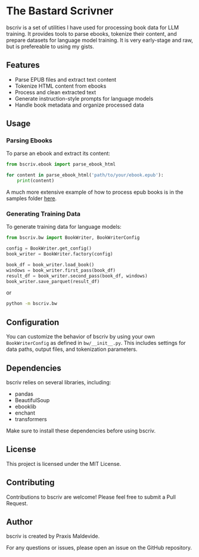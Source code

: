 # The Bastard Scrivner

bscriv is a set of utilities I have used for processing book data for LLM training. It provides tools to parse ebooks, tokenize their content, and prepare datasets for language model training. It is very early-stage and raw, but is prefereable to using my gists.

## Features

- Parse EPUB files and extract text content
- Tokenize HTML content from ebooks
- Process and clean extracted text
- Generate instruction-style prompts for language models
- Handle book metadata and organize processed data

## Usage

### Parsing Ebooks

To parse an ebook and extract its content:

```python
from bscriv.ebook import parse_ebook_html

for content in parse_ebook_html('path/to/your/ebook.epub'):
    print(content)
```

A much more extensive example of how to process epub books is in the samples folder [here](./samples/epub-processing.ipynb).

### Generating Training Data

To generate training data for language models:

```python
from bscriv.bw import BookWriter, BookWriterConfig

config = BookWriter.get_config()
book_writer = BookWriter.factory(config)

book_df = book_writer.load_book()
windows = book_writer.first_pass(book_df)
result_df = book_writer.second_pass(book_df, windows)
book_writer.save_parquet(result_df)
```

or

```bash
python -m bscriv.bw
```

## Configuration

You can customize the behavior of bscriv by using your own `BookWriterConfig` as defined in `bw/__init__.py`. This includes settings for data paths, output files, and tokenization parameters.

## Dependencies

bscriv relies on several libraries, including:

- pandas
- BeautifulSoup
- ebooklib
- enchant
- transformers

Make sure to install these dependencies before using bscriv.

## License

This project is licensed under the MIT License.

## Contributing

Contributions to bscriv are welcome! Please feel free to submit a Pull Request.

## Author

bscriv is created by Praxis Maldevide.

For any questions or issues, please open an issue on the GitHub repository.